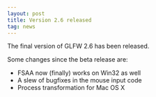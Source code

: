 ```yaml
---
layout: post
title: Version 2.6 released
tag: news
---
```


The final version of GLFW 2.6 has been released.

Some changes since the beta release are:

- FSAA now (finally) works on Win32 as well
- A slew of bugfixes in the mouse input code
- Process transformation for Mac OS X
